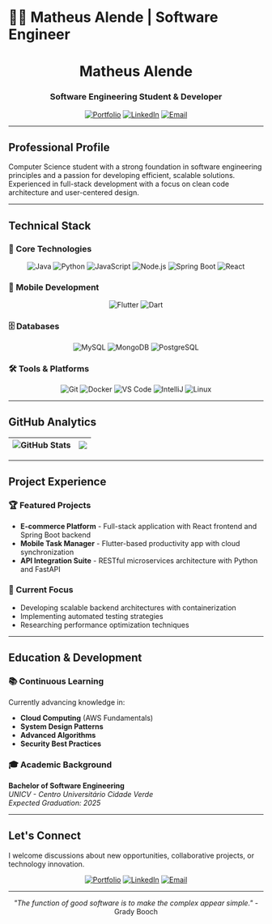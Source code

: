 # 👨‍💻 Matheus Alende | Software Engineer

<div align="center">

# Matheus Alende
### Software Engineering Student & Developer

[![Portfolio](https://img.shields.io/badge/🌐_Portfolio-000000?style=for-the-badge&logo=vercel&logoColor=white)](https://portfolio-fanch-mu-87.vercel.app/)
[![LinkedIn](https://img.shields.io/badge/💼_LinkedIn-0077B5?style=for-the-badge&logo=linkedin&logoColor=white)](https://www.linkedin.com/in/matheus-alende-26384a278)
[![Email](https://img.shields.io/badge/📧_Email-D14836?style=for-the-badge&logo=gmail&logoColor=white)](mailto:Matheuzoapires@gmail.com)

</div>

---

## Professional Profile

Computer Science student with a strong foundation in software engineering principles and a passion for developing efficient, scalable solutions. Experienced in full-stack development with a focus on clean code architecture and user-centered design.

---

## Technical Stack

### 🚀 Core Technologies
<div align="center">
  
![Java](https://img.shields.io/badge/Java-ED8B00?style=for-the-badge&logo=openjdk&logoColor=white)
![Python](https://img.shields.io/badge/Python-3776AB?style=for-the-badge&logo=python&logoColor=white)
![JavaScript](https://img.shields.io/badge/JavaScript-F7DF1E?style=for-the-badge&logo=javascript&logoColor=black)
![Node.js](https://img.shields.io/badge/Node.js-339933?style=for-the-badge&logo=nodedotjs&logoColor=white)
![Spring Boot](https://img.shields.io/badge/Spring_Boot-6DB33F?style=for-the-badge&logo=springboot&logoColor=white)
![React](https://img.shields.io/badge/React-20232A?style=for-the-badge&logo=react&logoColor=61DAFB)

</div>

### 📱 Mobile Development
<div align="center">
  
![Flutter](https://img.shields.io/badge/Flutter-02569B?style=for-the-badge&logo=flutter&logoColor=white)
![Dart](https://img.shields.io/badge/Dart-0175C2?style=for-the-badge&logo=dart&logoColor=white)

</div>

### 🗄️ Databases
<div align="center">
  
![MySQL](https://img.shields.io/badge/MySQL-4479A1?style=for-the-badge&logo=mysql&logoColor=white)
![MongoDB](https://img.shields.io/badge/MongoDB-47A248?style=for-the-badge&logo=mongodb&logoColor=white)
![PostgreSQL](https://img.shields.io/badge/PostgreSQL-316192?style=for-the-badge&logo=postgresql&logoColor=white)

</div>

### 🛠️ Tools & Platforms
<div align="center">
  
![Git](https://img.shields.io/badge/Git-F05032?style=for-the-badge&logo=git&logoColor=white)
![Docker](https://img.shields.io/badge/Docker-2496ED?style=for-the-badge&logo=docker&logoColor=white)
![VS Code](https://img.shields.io/badge/VS_Code-007ACC?style=for-the-badge&logo=visual-studio-code&logoColor=white)
![IntelliJ](https://img.shields.io/badge/IntelliJ-000000?style=for-the-badge&logo=intellij-idea&logoColor=white)
![Linux](https://img.shields.io/badge/Linux-FCC624?style=for-the-badge&logo=linux&logoColor=black)

</div>

---

## GitHub Analytics

<div align="center">

| <img align="center" src="https://github-readme-stats.vercel.app/api?username=Mathyess&show_icons=true&theme=algolia&hide_border=true&count_private=true&hide=issues" alt="GitHub Stats" /> | <img align="center" src="https://github-readme-stats.vercel.app/api/top-langs/?username=Mathyess&layout=compact&theme=algolia&hide_border=true&langs_count=8" /> |
|:---:|:---:|

</div>

---

## Project Experience

### 🏆 Featured Projects
- **E-commerce Platform** - Full-stack application with React frontend and Spring Boot backend
- **Mobile Task Manager** - Flutter-based productivity app with cloud synchronization
- **API Integration Suite** - RESTful microservices architecture with Python and FastAPI

### 🔄 Current Focus
- Developing scalable backend architectures with containerization
- Implementing automated testing strategies
- Researching performance optimization techniques

---

## Education & Development

### 📚 Continuous Learning
Currently advancing knowledge in:
- **Cloud Computing** (AWS Fundamentals)
- **System Design Patterns**
- **Advanced Algorithms**
- **Security Best Practices**

### 🎓 Academic Background
**Bachelor of Software Engineering**  
*UNICV - Centro Universitário Cidade Verde*  
*Expected Graduation: 2025*

---

## Let's Connect

I welcome discussions about new opportunities, collaborative projects, or technology innovation.

<div align="center">

[![Portfolio](https://img.shields.io/badge/View_Portfolio-000000?style=flat-square&logo=vercel&logoColor=white)](https://portfolio-fanch-mu-87.vercel.app/)
[![LinkedIn](https://img.shields.io/badge/Connect_LinkedIn-0077B5?style=flat-square&logo=linkedin&logoColor=white)](https://www.linkedin.com/in/matheus-alende-26384a278)
[![Email](https://img.shields.io/badge/Contact_Email-D14836?style=flat-square&logo=gmail&logoColor=white)](mailto:Matheuzoapires@gmail.com)

</div>

---

<div align="center">

*"The function of good software is to make the complex appear simple."* - Grady Booch

</div>
